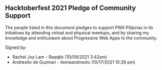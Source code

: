 ## Hacktoberfest 2021 Pledge of Community Support

The people listed in this document pledges to support PWA Pilipinas in its initiatives by attending virtual and physical meetups; and by sharing my knowledge and enthusiasm about Progressive Web Apps to the community.

Signed by:

- Rachel Joy Lam - Raqqkk (10/09/2021 3:42am)
- Andresito de Guzman - itsmeandresito (10/17/2021 10:26 pm)
